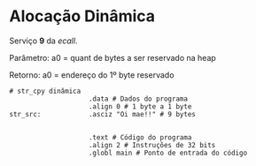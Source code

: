 # Alocação Dinâmica
Serviço **9** da *ecall*.

Parâmetro: a0 = quant de bytes a ser reservado na heap

Retorno: a0 = endereço do 1º byte reservado

```assembly
# str_cpy dinâmica
                    .data # Dados do programa
                    .align 0 # 1 byte a 1 byte
str_src:            .asciz "Oi mae!!" # 9 bytes


                    .text # Código do programa
                    .align 2 # Instruções de 32 bits
                    .globl main # Ponto de entrada do código
```